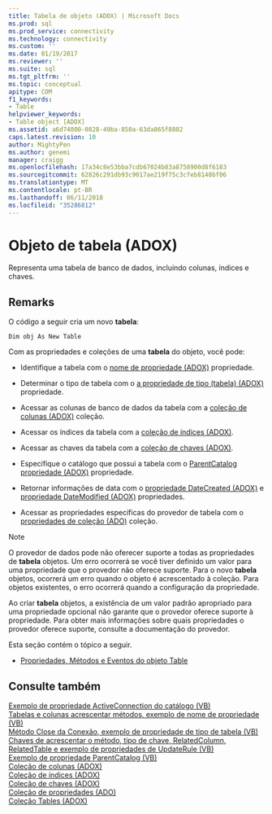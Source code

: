 ```yaml
---
title: Tabela de objeto (ADOX) | Microsoft Docs
ms.prod: sql
ms.prod_service: connectivity
ms.technology: connectivity
ms.custom: ''
ms.date: 01/19/2017
ms.reviewer: ''
ms.suite: sql
ms.tgt_pltfrm: ''
ms.topic: conceptual
apitype: COM
f1_keywords:
- Table
helpviewer_keywords:
- Table object [ADOX]
ms.assetid: a6d74000-0828-49ba-850a-63da865f8802
caps.latest.revision: 10
author: MightyPen
ms.author: genemi
manager: craigg
ms.openlocfilehash: 17a34c8e53bba7cdb67024b83a8758900d8f6183
ms.sourcegitcommit: 62826c291db93c9017ae219f75c3cfeb8140bf06
ms.translationtype: MT
ms.contentlocale: pt-BR
ms.lasthandoff: 06/11/2018
ms.locfileid: "35286812"
---
```

# <a name="table-object-adox"></a>Objeto de tabela (ADOX)
Representa uma tabela de banco de dados, incluindo colunas, índices e chaves.  
  
## <a name="remarks"></a>Remarks  
 O código a seguir cria um novo **tabela**:  
  
```  
Dim obj As New Table  
```  
  
 Com as propriedades e coleções de uma **tabela** do objeto, você pode:  
  
-   Identifique a tabela com o [nome de propriedade (ADOX)](../../../ado/reference/adox-api/name-property-adox.md) propriedade.  
  
-   Determinar o tipo de tabela com o [a propriedade de tipo (tabela) (ADOX)](../../../ado/reference/adox-api/type-property-table-adox.md) propriedade.  
  
-   Acessar as colunas de banco de dados da tabela com a [coleção de colunas (ADOX)](../../../ado/reference/adox-api/columns-collection-adox.md) coleção.  
  
-   Acessar os índices da tabela com a [coleção de índices (ADOX)](../../../ado/reference/adox-api/indexes-collection-adox.md).  
  
-   Acessar as chaves da tabela com a [coleção de chaves (ADOX)](../../../ado/reference/adox-api/keys-collection-adox.md).  
  
-   Especifique o catálogo que possui a tabela com o [ParentCatalog propriedade (ADOX)](../../../ado/reference/adox-api/parentcatalog-property-adox.md) propriedade.  
  
-   Retornar informações de data com o [propriedade DateCreated (ADOX)](../../../ado/reference/adox-api/datecreated-property-adox.md) e [propriedade DateModified (ADOX)](../../../ado/reference/adox-api/datemodified-property-adox.md) propriedades.  
  
-   Acessar as propriedades específicas do provedor de tabela com o [propriedades de coleção (ADO)](../../../ado/reference/ado-api/properties-collection-ado.md) coleção.  
  
> [!NOTE]
>  O provedor de dados pode não oferecer suporte a todas as propriedades de **tabela** objetos. Um erro ocorrerá se você tiver definido um valor para uma propriedade que o provedor não oferece suporte. Para o novo **tabela** objetos, ocorrerá um erro quando o objeto é acrescentado à coleção. Para objetos existentes, o erro ocorrerá quando a configuração da propriedade.  
>   
>  Ao criar **tabela** objetos, a existência de um valor padrão apropriado para uma propriedade opcional não garante que o provedor oferece suporte à propriedade. Para obter mais informações sobre quais propriedades o provedor oferece suporte, consulte a documentação do provedor.  
  
 Esta seção contém o tópico a seguir.  
  
-   [Propriedades, Métodos e Eventos do objeto Table](../../../ado/reference/adox-api/table-object-properties-methods-and-events.md)  
  
## <a name="see-also"></a>Consulte também  
 [Exemplo de propriedade ActiveConnection do catálogo (VB)](../../../ado/reference/adox-api/catalog-activeconnection-property-example-vb.md)   
 [Tabelas e colunas acrescentar métodos, exemplo de nome de propriedade (VB)](../../../ado/reference/adox-api/columns-and-tables-append-methods-name-property-example-vb.md)   
 [Método Close da Conexão, exemplo de propriedade de tipo de tabela (VB)](../../../ado/reference/adox-api/connection-close-method-table-type-property-example-vb.md)   
 [Chaves de acrescentar o método, tipo de chave, RelatedColumn, RelatedTable e exemplo de propriedades de UpdateRule (VB)](../../../ado/reference/adox-api/keys-append-method-key-type-relatedcolumn-relatedtable-example-vb.md)   
 [Exemplo de propriedade ParentCatalog (VB)](../../../ado/reference/adox-api/parentcatalog-property-example-vb.md)   
 [Coleção de colunas (ADOX)](../../../ado/reference/adox-api/columns-collection-adox.md)   
 [Coleção de índices (ADOX)](../../../ado/reference/adox-api/indexes-collection-adox.md)   
 [Coleção de chaves (ADOX)](../../../ado/reference/adox-api/keys-collection-adox.md)   
 [Coleção de propriedades (ADO)](../../../ado/reference/ado-api/properties-collection-ado.md)   
 [Coleção Tables (ADOX)](../../../ado/reference/adox-api/tables-collection-adox.md)
